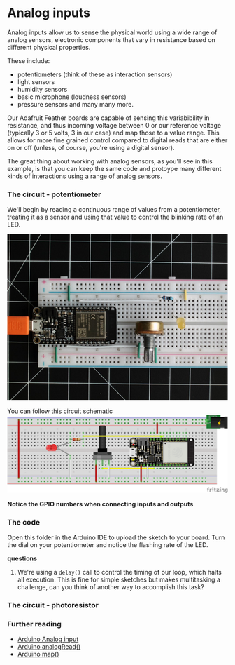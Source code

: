 
# Analog inputs

Analog inputs allow us to sense the physical world using a wide range of analog sensors, electronic components that vary in resistance based on different physical properties.

These include:
- potentiometers (think of these as interaction sensors)
- light sensors
- humidity sensors
- basic microphone (loudness sensors)
- pressure sensors
and many many more.

Our Adafruit Feather boards are capable of sensing this variabibility in resistance, and thus incoming voltage between 0 or our reference voltage (typically 3 or 5 volts, 3 in our case) and map those to a value range. This allows for more fine grained control compared to digital reads that are either on or off (unless, of course, you're using a digital sensor).

The great thing about working with analog sensors, as you'll see in this example, is that you can keep the same code and protoype many different kinds of interactions using a range of analog sensors.

### The circuit - potentiometer

We'll begin by reading a continuous range of values from a potentiometer, treating it as a sensor and using that value to control the blinking rate of an LED.

![pot circuit](https://github.com/BarakChamo/SVA-Smart-Objects/blob/main/w2-pcomp-bootcamp/examples/4-analog-input/WIN_20210123_11_54_25_Pro.jpg?raw=true)

You can follow this circuit schematic
![pot schematic](https://github.com/BarakChamo/SVA-Smart-Objects/blob/main/w2-pcomp-bootcamp/examples/4-analog-input/analog%20circuit.png?raw=true)

**Notice the GPIO numbers when connecting inputs and outputs**

### The code
Open this folder in the Arduino IDE to upload the sketch to your board.
Turn the dial on your potentiometer and notice the flashing rate of the LED.

**questions**
1. We're using a `delay()` call to control the timing of our loop, which halts all execution. This is fine for simple sketches but makes multitasking a challenge, can you think of another way to accomplish this task?

### The circuit - photoresistor


### Further reading
- [Arduino Analog input](https://www.arduino.cc/en/pmwiki.php?n=Tutorial/AnalogInput)
- [Arduino analogRead()](https://www.arduino.cc/reference/en/language/functions/analog-io/analogread/)
- [Arduino map()](https://www.arduino.cc/reference/en/language/functions/math/map/)
